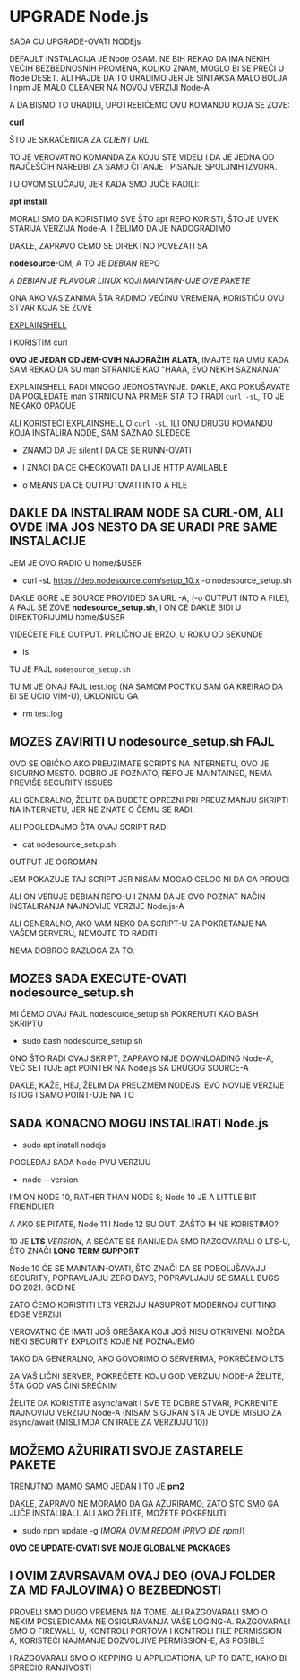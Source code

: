 # UPGRADE Node.js

SADA CU UPGRADE-OVATI NODEjs

DEFAULT INSTALACIJA JE Node OSAM. NE BIH REKAO DA IMA NEKIH VEĆIH BEZBEDNOSNIH PROMENA, KOLIKO ZNAM, MOGLO BI SE PREĆI U Node DESET. ALI HAJDE DA TO URADIMO JER JE SINTAKSA MALO BOLJA I npm JE MALO CLEANER NA NOVOJ VERZIJI Node-A

A DA BISMO TO URADILI, UPOTREBIĆEMO OVU KOMANDU KOJA SE ZOVE:

**curl**

ŠTO JE SKRAĆENICA ZA *CLIENT URL*

TO JE VEROVATNO KOMANDA ZA KOJU STE VIDELI I DA JE JEDNA OD NAJČEŠĆIH NAREDBI ZA SAMO ČITANJE I PISANJE SPOLJNIH IZVORA.

I U OVOM SLUČAJU, JER KADA SMO JUČE RADILI:

**apt install**

MORALI SMO DA KORISTIMO SVE ŠTO apt REPO KORISTI, ŠTO JE UVEK STARIJA VERZIJA Node-A, I ŽELIMO DA JE NADOGRADIMO

DAKLE, ZAPRAVO ĆEMO SE DIREKTNO POVEZATI SA

**nodesource**-OM, A TO JE *DEBIAN* REPO

*A DEBIAN JE FLAVOUR LINUX KOJI MAINTAIN-UJE OVE PAKETE*

ONA AKO VAS ZANIMA ŠTA RADIMO VEĆINU VREMENA, KORISTIĆU OVU STVAR KOJA SE ZOVE

[EXPLAINSHELL](https://explainshell.com/explain?cmd=curl+-sL)

I KORISTIM curl

**OVO JE JEDAN OD JEM-OVIH NAJDRAŽIH ALATA**, IMAJTE NA UMU KADA SAM REKAO DA SU man STRANICE KAO "HAAA, EVO NEKIH SAZNANJA"

EXPLAINSHELL RADI MNOGO JEDNOSTAVNIJE. DAKLE, AKO POKUŠAVATE DA POGLEDATE man STRNICU NA PRIMER STA TO TRADI `curl -sL`, TO JE NEKAKO OPAQUE

ALI KORISTEĆI EXPLAINSHELL O `curl -sL`, ILI ONU DRUGU KOMANDU KOJA INSTALIRA NODE, SAM SAZNAO SLEDECE

- ZNAMO DA JE silent I DA CE SE RUNN-OVATI

- l ZNACI DA CE CHECKOVATI DA LI JE HTTP AVAILABLE

- o MEANS DA CE OUTPUTOVATI INTO A FILE

## DAKLE DA INSTALIRAM NODE SA CURL-OM, ALI OVDE IMA JOS NESTO DA SE URADI PRE SAME INSTALACIJE

JEM JE OVO RADIO U  home/$USER

- curl -sL https://deb.nodesource.com/setup_10.x -o nodesource_setup.sh

DAKLE GORE JE SOURCE PROVIDED SA URL -A, (-o OUTPUT INTO A FILE), A FAJL SE ZOVE **nodesource_setup.sh**, I ON CE DAKLE BIDI U DIREKTORIJUMU home/$USER

VIDEĆETE FILE OUTPUT. PRILIČNO JE BRZO, U ROKU OD SEKUNDE

- ls

TU JE FAJL `nodesource_setup.sh`

TU MI JE ONAJ FAJL test.log (NA SAMOM POCTKU SAM GA KREIRAO DA BI SE UCIO VIM-U), UKLONICU GA

- rm test.log

## MOZES ZAVIRITI U nodesource_setup.sh FAJL

OVO SE OBIČNO AKO PREUZIMATE SCRIPTS NA INTERNETU, OVO JE SIGURNO MESTO. DOBRO JE POZNATO, REPO JE MAINTAINED, NEMA PREVIŠE SECURITY ISSUES

ALI GENERALNO, ŽELITE DA BUDETE OPREZNI PRI PREUZIMANJU SKRIPTI NA INTERNETU, JER NE ZNATE O ČEMU SE RADI.

ALI POGLEDAJMO ŠTA OVAJ SCRIPT RADI

- cat nodesource_setup.sh

OUTPUT JE OGROMAN

JEM POKAZUJE TAJ SCRIPT JER NISAM MOGAO CELOG NI DA GA PROUCI

ALI ON VERUJE DEBIAN REPO-U I ZNAM DA JE OVO POZNAT NAČIN INSTALIRANJA NAJNOVIJE VERZIJE Node.js-A

ALI GENERALNO, AKO VAM NEKO DA SCRIPT-U ZA POKRETANJE NA VAŠEM SERVERU, NEMOJTE TO RADITI

NEMA DOBROG RAZLOGA ZA TO.

## MOZES SADA EXECUTE-OVATI nodesource_setup.sh

MI ĆEMO OVAJ FAJL nodesource_setup.sh POKRENUTI KAO BASH SKRIPTU

- sudo bash nodesource_setup.sh

ONO ŠTO RADI OVAJ SKRIPT, ZAPRAVO NIJE DOWNLOADING Node-A, VEĆ  SETTUJE apt POINTER NA Node.js SA DRUGOG SOURCE-A

DAKLE, KAŽE, HEJ, ŽELIM DA PREUZMEM NODEJS. EVO NOVIJE VERZIJE ISTOG I SAMO POINT-UJE NA TO

## SADA KONACNO MOGU INSTALIRATI Node.js

- sudo apt install nodejs

POGLEDAJ SADA Node-PVU VERZIJU

- node --version

I'M ON NODE 10, RATHER THAN NODE 8; Node 10 JE A LITTLE BIT FRIENDLIER

A AKO SE PITATE, Node 11 I Node 12 SU OUT, ZAŠTO IH NE KORISTIMO?

10 JE **LTS** *VERSION*, A SEĆATE SE RANIJE DA SMO RAZGOVARALI O LTS-U, ŠTO ZNAČI **LONG TERM SUPPORT**

Node 10 ĆE SE MAINTAIN-OVATI, ŠTO ZNAČI DA SE POBOLJŠAVAJU SECURITY, POPRAVLJAJU ZERO DAYS, POPRAVLJAJU SE SMALL BUGS DO 2021. GODINE

ZATO ĆEMO KORISTITI LTS VERZIJU NASUPROT MODERNOJ CUTTING EDGE VERZIJI

VEROVATNO ĆE IMATI JOŠ GREŠAKA KOJI JOŠ NISU OTKRIVENI. MOŽDA NEKI SECURITY EXPLOITS KOJE NE POZNAJEMO

TAKO DA GENERALNO, AKO GOVORIMO O SERVERIMA, POKREĆEMO LTS

ZA VAŠ LIČNI SERVER, POKREĆETE KOJU GOD VERZIJU NODE-A ŽELITE, ŠTA GOD VAS ČINI SREĆNIM

ŽELITE DA KORISTITE async/await I SVE TE DOBRE STVARI, POKRENITE NAJNOVIJU VERZIJU Node-A (NISAM SIGURAN STA JE OVDE MISLIO ZA async/await (MISLI MDA ON IRADE ZA VERZIUJU 10))

## MOŽEMO AŽURIRATI SVOJE ZASTARELE PAKETE

TRENUTNO IMAMO SAMO JEDAN I TO JE **pm2**

DAKLE, ZAPRAVO NE MORAMO DA GA AŽURIRAMO, ZATO ŠTO SMO GA JUČE INSTALIRALI. ALI AKO ŽELITE, MOŽETE POKRENUTI

- sudo npm update -g (*MORA OVIM REDOM (PRVO IDE npm)*)

**OVO CE UPDATE-OVATI SVE MOJE GLOBALNE PACKAGES**

## I OVIM ZAVRSAVAM OVAJ DEO (OVAJ FOLDER ZA MD FAJLOVIMA) O BEZBEDNOSTI

PROVELI SMO DUGO VREMENA NA TOME. ALI RAZGOVARALI SMO O NEKIM POSLEDICAMA NE OSIGURAVANJA VAŠE LOGING-A. RAZGOVARALI SMO O FIREWALL-U, KONTROLI PORTOVA I KONTROLI FILE PERMISSION-A, KORISTEĆI NAJMANJE DOZVOLJIVE PERMISSION-E, AS POSIBLE

I RAZGOVARALI SMO O KEPPING-U APPLICATIONA, UP TO DATE, KAKO BI SPRECIO RANJIVOSTI
